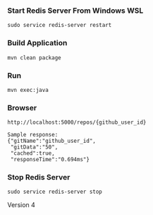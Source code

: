 ### Start Redis Server From Windows WSL
	sudo service redis-server restart

### Build Application
	mvn clean package
	
### Run 
	mvn exec:java
	
### Browser
	http://localhost:5000/repos/{github_user_id}
	
	Sample response:
	{"gitName":"github_user_id",
	 "gitData":"50",
	 "cached":true,
	 "responseTime":"0.694ms"}

### Stop Redis Server
	sudo service redis-server stop

Version 4
	